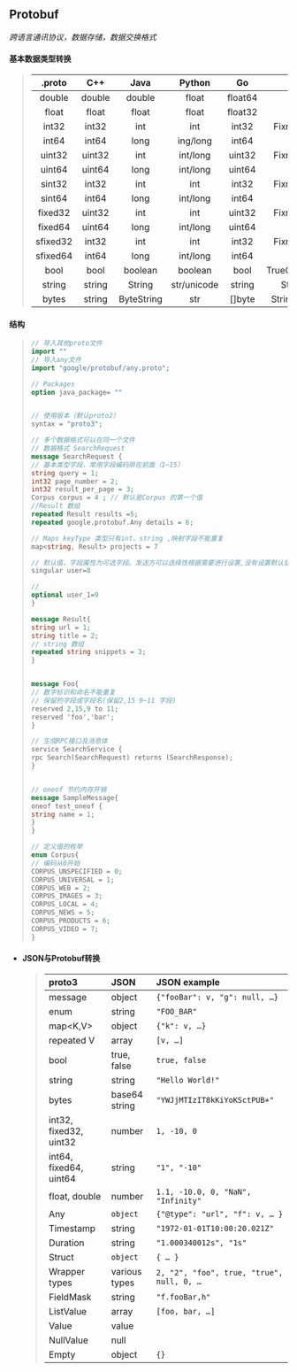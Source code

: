## **Protobuf**

*跨语言通讯协议，数据存储，数据交换格式*

#### **基本数据类型转换** 

> |  .proto  |  C++   |    Java    |   Python    |   Go    |         Ruby         |     C#     |
> | :------: | :----: | :--------: | :---------: | :-----: | :------------------: | :--------: |
> |  double  | double |   double   |    float    | float64 |        Float         |   double   |
> |  float   | float  |   float    |    float    | float32 |        Float         |   float    |
> |  int32   | int32  |    int     |     int     |  int32  |   Fixnum or Bignum   |    int     |
> |  int64   | int64  |    long    |  ing/long   |  int64  |        Bignum        |    long    |
> |  uint32  | uint32 |    int     |  int/long   | uint32  |   Fixnum or Bignum   |    uint    |
> |  uint64  | uint64 |    long    |  int/long   | uint64  |        Bignum        |   ulong    |
> |  sint32  | int32  |    int     |     int     |  int32  |   Fixnum or Bignum   |    int     |
> |  sint64  | int64  |    long    |  int/long   |  int64  |        Bignum        |    long    |
> | fixed32  | uint32 |    int     |     int     | uint32  |   Fixnum or Bignum   |    uint    |
> | fixed64  | uint64 |    long    |  int/long   | uint64  |        Bignum        |   ulong    |
> | sfixed32 | int32  |    int     |     int     |  int32  |   Fixnum or Bignum   |    int     |
> | sfixed64 | int64  |    long    |  int/long   |  int64  |        Bignum        |    long    |
> |   bool   |  bool  |  boolean   |   boolean   |  bool   | TrueClass/FalseClass |    bool    |
> |  string  | string |   String   | str/unicode | string  |    String(UTF-8)     |   string   |
> |  bytes   | string | ByteString |     str     | []byte  |  String(ASCII-8BIT)  | ByteString |

#### **结构**

> ~~~protobuf
> // 导入其他proto文件
> import "" 
> // 导入any文件
> import "google/protobuf/any.proto";
> 
> // Packages
> option java_package= ""
> 
> 
> // 使用版本（默认proto2）
> syntax = "proto3";
> 
> // 多个数据格式可以在同一个文件
> // 数据格式 SearchRequest
> message SearchRequest {
> // 基本类型字段，常用字段编码排在前面（1~15）
> string query = 1;
> int32 page_number = 2;
> int32 result_per_page = 3;
> Corpus corpus = 4 ; // 默认是Corpus 的第一个值
> //Result 数组
> repeated Result results =5; 
> repeated google.protobuf.Any details = 6;
> 
> // Maps keyType 类型只有int、string ,映射字段不能重复
> map<string, Result> projects = 7
> 
> // 默认值，字段属性为可选字段。发送方可以选择性根据需要进行设置,没有设置默认值
> singular user=8
> 
> // 
> optional user_1=9
> }
> 
> message Result{
> string url = 1;
> string title = 2;
> // string 数组
> repeated string snippets = 3;
> }
> 
> 
> message Foo{
> // 数字标识和命名不能重复
> // 保留的字段或字段名(保留2,15 9~11 字段)
> reserved 2,15,9 to 11;
> reserved 'foo','bar';
> }
> 
> // 生成RPC接口及消息体
> service SearchService {
> rpc Search(SearchRequest) returns (SearchResponse);
> }
> 
> 
> // oneof 节约内存开销
> message SampleMessage{
> oneof test_oneof {
> string name = 1;
> }
> }
> 
> // 定义值的枚举
> enum Corpus{
> // 编码从0开始
> CORPUS_UNSPECIFIED = 0;
> CORPUS_UNIVERSAL = 1;
> CORPUS_WEB = 2;
> CORPUS_IMAGES = 3;
> CORPUS_LOCAL = 4;
> CORPUS_NEWS = 5;
> CORPUS_PRODUCTS = 6;
> CORPUS_VIDEO = 7;
> }
> ~~~

- #### **JSON与Protobuf转换**

  > | proto3                 | JSON          | JSON example                              |
  > | :--------------------- | :------------ | :---------------------------------------- |
  > | message                | object        | `{"fooBar": v, "g": null, …}`             |
  > | enum                   | string        | `"FOO_BAR"`                               |
  > | map<K,V>               | object        | `{"k": v, …}`                             |
  > | repeated V             | array         | `[v, …]`                                  |
  > | bool                   | true, false   | `true, false`                             |
  > | string                 | string        | `"Hello World!"`                          |
  > | bytes                  | base64 string | `"YWJjMTIzIT8kKiYoKSctPUB+"`              |
  > | int32, fixed32, uint32 | number        | `1, -10, 0`                               |
  > | int64, fixed64, uint64 | string        | `"1", "-10"`                              |
  > | float, double          | number        | `1.1, -10.0, 0, "NaN", "Infinity"`        |
  > | Any                    | `object`      | `{"@type": "url", "f": v, … }`            |
  > | Timestamp              | string        | `"1972-01-01T10:00:20.021Z"`              |
  > | Duration               | string        | `"1.000340012s", "1s"`                    |
  > | Struct                 | `object`      | `{ … }`                                   |
  > | Wrapper types          | various types | `2, "2", "foo", true, "true", null, 0, …` |
  > | FieldMask              | string        | `"f.fooBar,h"`                            |
  > | ListValue              | array         | `[foo, bar, …]`                           |
  > | Value                  | value         |                                           |
  > | NullValue              | null          |                                           |
  > | Empty                  | object        | `{}`                                      |